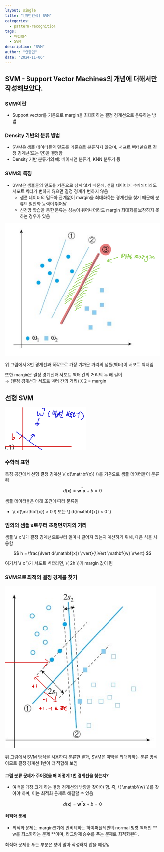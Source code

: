 ```yaml
---
layout: single  
title: "[패턴인식] SVM"  
categories:
  - pattern-recognition
tags:
  - 패턴인식  
  - SVM  
description: "SVM"  
author: "안종민"  
date: "2024-11-06"  
---
```


## SVM - Support Vector Machines의 개념에 대해서만 작성해보았다. 

### SVM이란
- Support vector를 기준으로 margin을 최대화하는 결정 경계선으로 분류하는 방법

### Density 기반의 분류 방법
- SVM은 샘플 데이터들의 밀도를 기준으로 분류하지 않으며, 서포트 벡터만으로 결정 경계선(또는 면)을 결정함
- Density 기반 분류기의 예: 베이시언 분류기, KNN 분류기 등

### SVM의 특징
- SVM은 샘플들의 밀도를 기준으로 삼지 않기 때문에, 샘플 데이터가 추가되더라도 서포트 벡터가 변하지 않으면 결정 경계가 변하지 않음  
  - 샘플 데이터의 밀도와 관계없이 margin을 최대화하는 경계선을 찾기 때문에 분류의 일반화 능력이 뛰어남
  - 신경망 학습을 통한 분류는 성능이 뛰어나더라도 margin 최대화를 보장하지 못하는 경우가 있음

<img src="/assets/images/svm.png" alt="svm분류기의 일반화 능력">

위 그림에서 3번 경계선과 직각으로 가장 가까운 거리의 샘플(벡터)이 서포트 벡터임

또한 margin은 결정 경계선과 서포트 벡터 간의 거리의 두 배 길이  
→ (결정 경계선과 서포트 벡터 간의 거리) X 2 = margin 

## 선형 SVM 
<img src="/assets/images/linearsvm.png" alt="선형 svm">

### 수학적 표현
특징 공간에서 선형 결정 경계선 \\( d(\mathbf{x}) \\)를 기준으로 샘플 데이터들이 분류됨

$$
d(\mathbf{x}) = \mathbf{w}^T \mathbf{x} + b = 0
$$

샘플 데이터들은 아래 조건에 따라 분류됨

- \\( d(\mathbf{x}) > 0 \\) 또는 \\( d(\mathbf{x}) < 0 \\)

### 임의의 샘플 x로부터 초평면까지의 거리
샘플 \\( x \\)가 결정 경계선으로부터 얼마나 떨어져 있는지 계산하기 위해, 다음 식을 사용함

$$
h = \frac{\lvert d(\mathbf{x}) \rvert}{\lVert \mathbf{w} \rVert}
$$

여기서 \\( x \\)가 서포트 벡터라면, \\( 2h \\)가 margin 값이 됨

### SVM으로 최적의 결정 경계를 찾기
<img src="/assets/images/linearsvm2.png" alt="선형 svm2">  

위 그림에서 SVM 방식을 사용하여 분류한 결과, SVM은 여백을 최대화하는 분류 방식이므로 결정 경계선 1번이 더 적합해 보임

#### 그럼 분류 문제가 주어졌을 때 어떻게 1번 경계선을 찾는지?
- 여백을 가장 크게 하는 결정 경계선의 방향을 찾아야 함. 즉, \\( \mathbf{w} \\)를 찾아야 하며, 이는 최적화 문제로 해결할 수 있음

$$
d(\mathbf{x}) = \mathbf{w}^T \mathbf{x} + b = 0
$$

#### 최적화 문제
- 최적화 문제는 margin크기에 반비례하는 하이퍼플레인의 normal 방향 벡터인 ** w를 최소화하는 문제 **이며, 라그랑제 승수를 푸는 문제로 최적화된다.

최적화 문제를 푸는 부분은 양이 많아 작성하지 않을 예정임